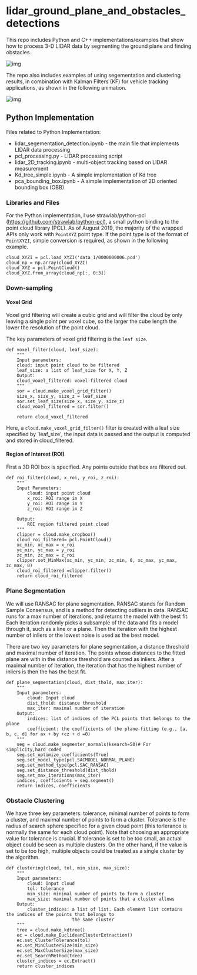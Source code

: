 # lidar_ground_plane_and_obstacles_detections
This repo includes Python and C++ implementations/examples that show how to process 3-D LIDAR data by segmenting the ground plane and finding obstacles. 

![img](Python/figs/result_XY.gif)

The repo also includes examples of using segementation and clustering results, in combination with Kalman Filters (KF) for vehicle tracking applications, as shown in the following animation.

![img](Python/figs/lidar_2D_tracking.gif)

## Python Implementation

Files related to Python Implementation:

* lidar_segementation_detection.ipynb - the main file that implements LIDAR data processing
* pcl_processing.py - LIDAR processing script
* lidar_2D_tracking.ipynb - multi-object tracking based on LIDAR measurement
* Kd_tree_simple.ipynb - A simple implementation of Kd tree
* pca_bounding_box.ipynb - A simple implementation of 2D oriented bounding box (OBB) 


### Libraries and Files

For the Python implementation, I use strawlab/python-pcl (https://github.com/strawlab/python-pcl), a small python binding to the point cloud library (PCL). As of August 2019, the majority of the wrapped APIs only work with `PointXYZ` point type. If the point type is of the format of `PointXYZI`, simple conversion is required, as shown in the following example.

```
cloud_XYZI = pcl.load_XYZI('data_1/0000000006.pcd')
cloud_np = np.array(cloud_XYZI)
cloud_XYZ = pcl.PointCloud()
cloud_XYZ.from_array(cloud_np[:, 0:3])
```

### Down-sampling
#### Voxel Grid
Voxel grid filtering will create a cubic grid and will filter the cloud by only leaving a single point per voxel cube, so the larger the cube length the lower the resolution of the point cloud.

The key parameters of voxel grid filtering is the `leaf size`.

```
def voxel_filter(cloud, leaf_size):
    """
    Input parameters:
    cloud: input point cloud to be filtered
    leaf_size: a list of leaf_size for X, Y, Z 
    Output:
    cloud_voxel_filtered: voxel-filtered cloud
    """
    sor = cloud.make_voxel_grid_filter()
    size_x, size_y, size_z = leaf_size
    sor.set_leaf_size(size_x, size_y, size_z)
    cloud_voxel_filtered = sor.filter()
    
    return cloud_voxel_filtered

```

Here, a `cloud.make_voxel_grid_filter()` filter is created with a leaf size specified by `leaf_size', the input data is passed and the output is computed and stored in cloud_filtered.

#### Region of Interest (ROI)

First a 3D ROI box is specified. Any points outside that box are filtered out. 

```
def roi_filter(cloud, x_roi, y_roi, z_roi):
    """
    Input Parameters:
        cloud: input point cloud
        x_roi: ROI range in X
        y_roi: ROI range in Y
        z_roi: ROI range in Z
    
    Output:    
        ROI region filtered point cloud
    """
    clipper = cloud.make_cropbox()
    cloud_roi_filtered= pcl.PointCloud()
    xc_min, xc_max = x_roi
    yc_min, yc_max = y_roi
    zc_min, zc_max = z_roi
    clipper.set_MinMax(xc_min, yc_min, zc_min, 0, xc_max, yc_max, zc_max, 0)
    cloud_roi_filtered =clipper.filter()
    return cloud_roi_filtered
```

### Plane Segmentation

We will use RANSAC for plane segmentation. RANSAC stands for Random Sample Consensus, and is a method for detecting outliers in data. RANSAC runs for a max number of iterations, and returns the model with the best fit. Each iteration randomly picks a subsample of the data and fits a model through it, such as a line or a plane. Then the iteration with the highest number of inliers or the lowest noise is used as the best model.

There are two key parameters for plane segmentation, a distance threshold and maximal number of iteration. The points whose distances to the fitted plane are with in the distance threshold are counted as inliers. After a maximal number of iteration, the iteration that has the highest number of inliers is then the has the best fit. 


```
def plane_segmentation(cloud, dist_thold, max_iter):
    """
    Input parameters:
        cloud: Input cloud
        dist_thold: distance threshold
        max_iter: maximal number of iteration
    Output:
        indices: list of indices of the PCL points that belongs to the plane
        coefficient: the coefficients of the plane-fitting (e.g., [a, b, c, d] for ax + by +cz + d =0)
    """
    seg = cloud.make_segmenter_normals(ksearch=50)# For simplicity,hard coded
    seg.set_optimize_coefficients(True)
    seg.set_model_type(pcl.SACMODEL_NORMAL_PLANE)
    seg.set_method_type(pcl.SAC_RANSAC)
    seg.set_distance_threshold(dist_thold)
    seg.set_max_iterations(max_iter)
    indices, coefficients = seg.segment()
    return indices, coefficients

```
### Obstacle Clustering

We have three key parameters: tolerance, minimal number of points to form a cluster, and maximal number of points to form a cluster. Tolerance is the radius of search sphere specifiec for a given cloud point (this torlerance is normally the same for each cloud point). Note that choosing an appropriate value for tolerance is crucial. If tolerance is set to be too small, an actual object could  be seen as multiple clusters. On the other hand, if the value is set to be too high, multiple objects could be treated as a single cluster by the algorithm. 

```
def clustering(cloud, tol, min_size, max_size):
    """
    Input parameters:
        cloud: Input cloud
        tol: tolerance
        min_size: minimal number of points to form a cluster
        max_size: maximal number of points that a cluster allows 
    Output:
        cluster_indices: a list of list. Each element list contains the indices of the points that belongs to
                         the same cluster
    """
    tree = cloud.make_kdtree()
    ec = cloud.make_EuclideanClusterExtraction()
    ec.set_ClusterTolerance(tol)
    ec.set_MinClusterSize(min_size)
    ec.set_MaxClusterSize(max_size)
    ec.set_SearchMethod(tree)
    cluster_indices = ec.Extract()
    return cluster_indices
```
